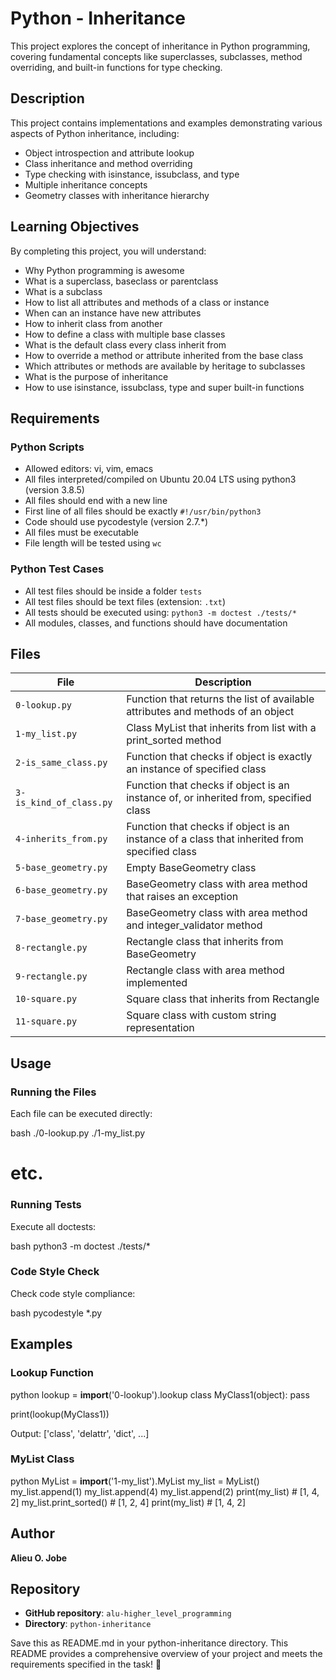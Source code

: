 # Python - Inheritance

This project explores the concept of inheritance in Python programming, covering fundamental concepts like superclasses, subclasses, method overriding, and built-in functions for type checking.

## Description

This project contains implementations and examples demonstrating various aspects of Python inheritance, including:
- Object introspection and attribute lookup
- Class inheritance and method overriding
- Type checking with isinstance, issubclass, and type
- Multiple inheritance concepts
- Geometry classes with inheritance hierarchy

## Learning Objectives

By completing this project, you will understand:
- Why Python programming is awesome
- What is a superclass, baseclass or parentclass
- What is a subclass
- How to list all attributes and methods of a class or instance
- When can an instance have new attributes
- How to inherit class from another
- How to define a class with multiple base classes
- What is the default class every class inherit from
- How to override a method or attribute inherited from the base class
- Which attributes or methods are available by heritage to subclasses
- What is the purpose of inheritance
- How to use isinstance, issubclass, type and super built-in functions

## Requirements

### Python Scripts
- Allowed editors: vi, vim, emacs
- All files interpreted/compiled on Ubuntu 20.04 LTS using python3 (version 3.8.5)
- All files should end with a new line
- First line of all files should be exactly `#!/usr/bin/python3`
- Code should use pycodestyle (version 2.7.*)
- All files must be executable
- File length will be tested using `wc`

### Python Test Cases
- All test files should be inside a folder `tests`
- All test files should be text files (extension: `.txt`)
- All tests should be executed using: `python3 -m doctest ./tests/*`
- All modules, classes, and functions should have documentation

## Files

| File | Description |
|------|-------------|
| `0-lookup.py` | Function that returns the list of available attributes and methods of an object |
| `1-my_list.py` | Class MyList that inherits from list with a print_sorted method |
| `2-is_same_class.py` | Function that checks if object is exactly an instance of specified class |
| `3-is_kind_of_class.py` | Function that checks if object is an instance of, or inherited from, specified class |
| `4-inherits_from.py` | Function that checks if object is an instance of a class that inherited from specified class |
| `5-base_geometry.py` | Empty BaseGeometry class |
| `6-base_geometry.py` | BaseGeometry class with area method that raises an exception |
| `7-base_geometry.py` | BaseGeometry class with area method and integer_validator method |
| `8-rectangle.py` | Rectangle class that inherits from BaseGeometry |
| `9-rectangle.py` | Rectangle class with area method implemented |
| `10-square.py` | Square class that inherits from Rectangle |
| `11-square.py` | Square class with custom string representation |

## Usage

### Running the Files

Each file can be executed directly:

bash
./0-lookup.py
./1-my_list.py
# etc.

### Running Tests

Execute all doctests:

bash
python3 -m doctest ./tests/*

### Code Style Check

Check code style compliance:

bash
pycodestyle *.py

## Examples

### Lookup Function

python
lookup = __import__('0-lookup').lookup
class MyClass1(object):
    pass

print(lookup(MyClass1))

Output: ['class', 'delattr', 'dict', ...]

### MyList Class

python
MyList = __import__('1-my_list').MyList
my_list = MyList()
my_list.append(1)
my_list.append(4)
my_list.append(2)
print(my_list)           # [1, 4, 2]
my_list.print_sorted()   # [1, 2, 4]
print(my_list)           # [1, 4, 2]


## Author

**Alieu O. Jobe**

## Repository

- **GitHub repository**: `alu-higher_level_programming`
- **Directory**: `python-inheritance`

Save this as README.md in your python-inheritance directory. This README provides a comprehensive overview of your project and meets the requirements specified in the task! 📝
